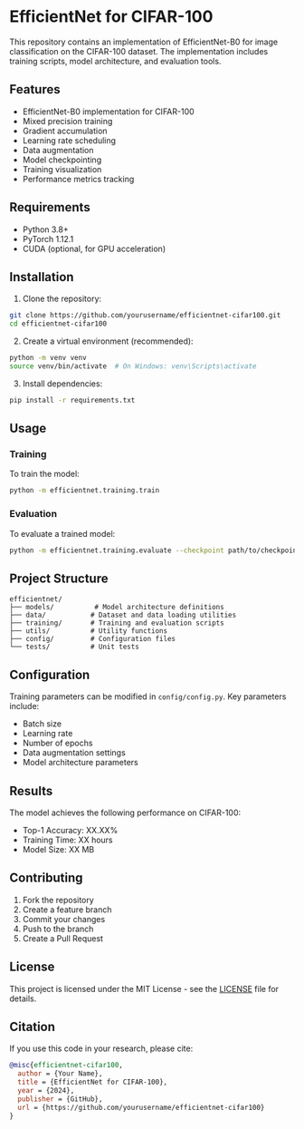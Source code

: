 # EfficientNet for CIFAR-100

This repository contains an implementation of EfficientNet-B0 for image classification on the CIFAR-100 dataset. The implementation includes training scripts, model architecture, and evaluation tools.

## Features

- EfficientNet-B0 implementation for CIFAR-100
- Mixed precision training
- Gradient accumulation
- Learning rate scheduling
- Data augmentation
- Model checkpointing
- Training visualization
- Performance metrics tracking

## Requirements

- Python 3.8+
- PyTorch 1.12.1
- CUDA (optional, for GPU acceleration)

## Installation

1. Clone the repository:
```bash
git clone https://github.com/yourusername/efficientnet-cifar100.git
cd efficientnet-cifar100
```

2. Create a virtual environment (recommended):
```bash
python -m venv venv
source venv/bin/activate  # On Windows: venv\Scripts\activate
```

3. Install dependencies:
```bash
pip install -r requirements.txt
```

## Usage

### Training

To train the model:

```bash
python -m efficientnet.training.train
```

### Evaluation

To evaluate a trained model:

```bash
python -m efficientnet.training.evaluate --checkpoint path/to/checkpoint.pth
```

## Project Structure

```
efficientnet/
├── models/          # Model architecture definitions
├── data/           # Dataset and data loading utilities
├── training/       # Training and evaluation scripts
├── utils/          # Utility functions
├── config/         # Configuration files
└── tests/          # Unit tests
```

## Configuration

Training parameters can be modified in `config/config.py`. Key parameters include:

- Batch size
- Learning rate
- Number of epochs
- Data augmentation settings
- Model architecture parameters

## Results

The model achieves the following performance on CIFAR-100:

- Top-1 Accuracy: XX.XX%
- Training Time: XX hours
- Model Size: XX MB

## Contributing

1. Fork the repository
2. Create a feature branch
3. Commit your changes
4. Push to the branch
5. Create a Pull Request

## License

This project is licensed under the MIT License - see the [LICENSE](LICENSE) file for details.

## Citation

If you use this code in your research, please cite:

```bibtex
@misc{efficientnet-cifar100,
  author = {Your Name},
  title = {EfficientNet for CIFAR-100},
  year = {2024},
  publisher = {GitHub},
  url = {https://github.com/yourusername/efficientnet-cifar100}
}
``` 